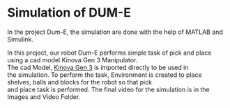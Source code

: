 <p align="justify">
  <h1>Simulation of DUM-E</h1>
</p>

In the project Dum-E, the simulation are done with the help of MATLAB and Simulink.

In this project, our robot Dum-E performs simple task of pick and place using a cad model Kinova Gen 3 Manipulator. <br>
The cad Model, [Kinova Gen 3](https://www.kinovarobotics.com/en/products/gen3-robot) is imported directly to be used in <br>
the simulation. To perform the task, Environment is created to place shelves, balls and blocks for the robot so that pick <br>
and place task is performed. The final video for the simulation is in the Images and Video Folder. 














